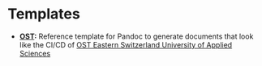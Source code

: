 # Templates

- **[OST](./Pandoc_OST-Template.docx):** Reference template for Pandoc to generate documents that look like the CI/CD of [OST Eastern Switzerland University of Applied Sciences](https://www.ost.ch)
